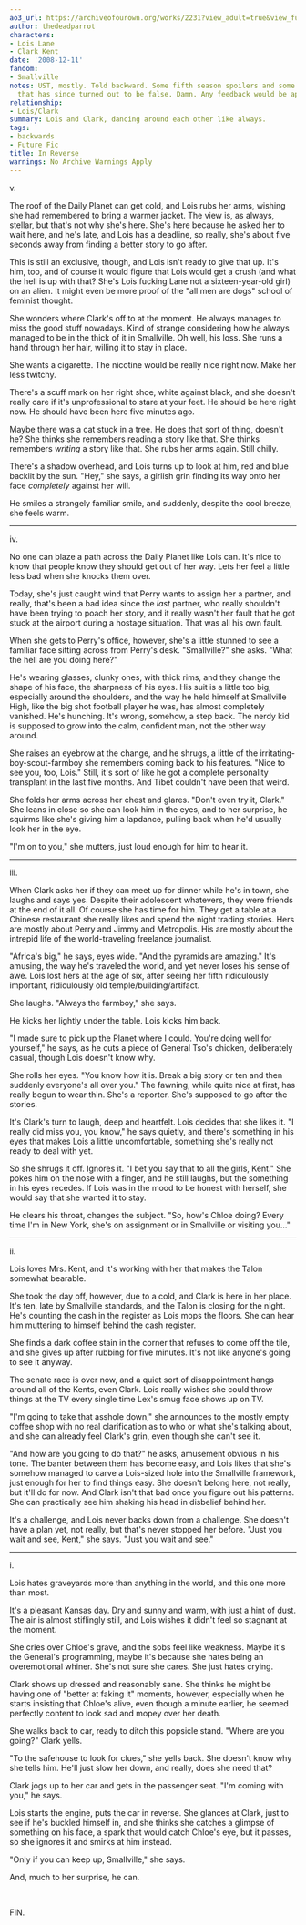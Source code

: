 ```yaml
---
ao3_url: https://archiveofourown.org/works/2231?view_adult=true&view_full_work=true
author: thedeadparrot
characters:
- Lois Lane
- Clark Kent
date: '2008-12-11'
fandom:
- Smallville
notes: UST, mostly. Told backward. Some fifth season spoilers and some speculation
  that has since turned out to be false. Damn. Any feedback would be appreciated.
relationship:
- Lois/Clark
summary: Lois and Clark, dancing around each other like always.
tags:
- backwards
- Future Fic
title: In Reverse
warnings: No Archive Warnings Apply
---
```


v.

The roof of the Daily Planet can get cold, and Lois rubs her arms, wishing she had remembered to bring a warmer jacket. The view is, as always, stellar, but that's not why she's here. She's here because he asked her to wait here, and he's late, and Lois has a deadline, so really, she's about five seconds away from finding a better story to go after.

This is still an exclusive, though, and Lois isn't ready to give that up. It's him, too, and of course it would figure that Lois would get a crush (and what the hell is up with that? She's Lois fucking Lane not a sixteen-year-old girl) on an alien. It might even be more proof of the "all men are dogs" school of feminist thought.

She wonders where Clark's off to at the moment. He always manages to miss the good stuff nowadays. Kind of strange considering how he always managed to be in the thick of it in Smallville. Oh well, his loss. She runs a hand through her hair, willing it to stay in place.

She wants a cigarette. The nicotine would be really nice right now. Make her less twitchy.

There's a scuff mark on her right shoe, white against black, and she doesn't really care if it's unprofessional to stare at your feet. He should be here right now. He should have been here five minutes ago.

Maybe there was a cat stuck in a tree. He does that sort of thing, doesn't he? She thinks she remembers reading a story like that. She thinks remembers *writing* a story like that. She rubs her arms again. Still chilly.

There's a shadow overhead, and Lois turns up to look at him, red and blue backlit by the sun. "Hey," she says, a girlish grin finding its way onto her face *completely* against her will.

He smiles a strangely familiar smile, and suddenly, despite the cool breeze, she feels warm.



---

iv.

No one can blaze a path across the Daily Planet like Lois can. It's nice to know that people know they should get out of her way. Lets her feel a little less bad when she knocks them over.

Today, she's just caught wind that Perry wants to assign her a partner, and really, that's been a bad idea since the *last* partner, who really shouldn't have been trying to poach her story, and it really wasn't her fault that he got stuck at the airport during a hostage situation. That was all his own fault.

When she gets to Perry's office, however, she's a little stunned to see a familiar face sitting across from Perry's desk. "Smallville?" she asks. "What the hell are you doing here?"

He's wearing glasses, clunky ones, with thick rims, and they change the shape of his face, the sharpness of his eyes. His suit is a little too big, especially around the shoulders, and the way he held himself at Smallville High, like the big shot football player he was, has almost completely vanished. He's hunching. It's wrong, somehow, a step back. The nerdy kid is supposed to grow into the calm, confident man, not the other way around.

She raises an eyebrow at the change, and he shrugs, a little of the irritating-boy-scout-farmboy she remembers coming back to his features. "Nice to see you, too, Lois." Still, it's sort of like he got a complete personality transplant in the last five months. And Tibet couldn't have been that weird.

She folds her arms across her chest and glares. "Don't even try it, Clark." She leans in close so she can look him in the eyes, and to her surprise, he squirms like she's giving him a lapdance, pulling back when he'd usually look her in the eye.

"I'm on to you," she mutters, just loud enough for him to hear it.



---

iii.

When Clark asks her if they can meet up for dinner while he's in town, she laughs and says yes. Despite their adolescent whatevers, they were friends at the end of it all. Of course she has time for him. They get a table at a Chinese restaurant she really likes and spend the night trading stories. Hers are mostly about Perry and Jimmy and Metropolis. His are mostly about the intrepid life of the world-traveling freelance journalist.

"Africa's big," he says, eyes wide. "And the pyramids are amazing." It's amusing, the way he's traveled the world, and yet never loses his sense of awe. Lois lost hers at the age of six, after seeing her fifth ridiculously important, ridiculously old temple/building/artifact.

She laughs. "Always the farmboy," she says.

He kicks her lightly under the table. Lois kicks him back.

"I made sure to pick up the Planet where I could. You're doing well for yourself," he says, as he cuts a piece of General Tso's chicken, deliberately casual, though Lois doesn't know why.

She rolls her eyes. "You know how it is. Break a big story or ten and then suddenly everyone's all over you." The fawning, while quite nice at first, has really begun to wear thin. She's a reporter. She's supposed to go after the stories.

It's Clark's turn to laugh, deep and heartfelt. Lois decides that she likes it. "I really did miss you, you know," he says quietly, and there's something in his eyes that makes Lois a little uncomfortable, something she's really not ready to deal with yet.

So she shrugs it off. Ignores it. "I bet you say that to all the girls, Kent." She pokes him on the nose with a finger, and he still laughs, but the something in his eyes recedes. If Lois was in the mood to be honest with herself, she would say that she wanted it to stay.

He clears his throat, changes the subject. "So, how's Chloe doing? Every time I'm in New York, she's on assignment or in Smallville or visiting you..."



---

ii.

Lois loves Mrs. Kent, and it's working with her that makes the Talon somewhat bearable.

She took the day off, however, due to a cold, and Clark is here in her place. It's ten, late by Smallville standards, and the Talon is closing for the night. He's counting the cash in the register as Lois mops the floors. She can hear him muttering to himself behind the cash register.

She finds a dark coffee stain in the corner that refuses to come off the tile, and she gives up after rubbing for five minutes. It's not like anyone's going to see it anyway.

The senate race is over now, and a quiet sort of disappointment hangs around all of the Kents, even Clark. Lois really wishes she could throw things at the TV every single time Lex's smug face shows up on TV.

"I'm going to take that asshole down," she announces to the mostly empty coffee shop with no real clarification as to who or what she's talking about, and she can already feel Clark's grin, even though she can't see it.

"And how are you going to do that?" he asks, amusement obvious in his tone. The banter between them has become easy, and Lois likes that she's somehow managed to carve a Lois-sized hole into the Smallville framework, just enough for her to find things easy. She doesn't belong here, not really, but it'll do for now. And Clark isn't that bad once you figure out his patterns. She can practically see him shaking his head in disbelief behind her.

It's a challenge, and Lois never backs down from a challenge. She doesn't have a plan yet, not really, but that's never stopped her before. "Just you wait and see, Kent," she says. "Just you wait and see."



---

i.

Lois hates graveyards more than anything in the world, and this one more than most.

It's a pleasant Kansas day. Dry and sunny and warm, with just a hint of dust. The air is almost stiflingly still, and Lois wishes it didn't feel so stagnant at the moment.

She cries over Chloe's grave, and the sobs feel like weakness. Maybe it's the General's programming, maybe it's because she hates being an overemotional whiner. She's not sure she cares. She just hates crying.

Clark shows up dressed and reasonably sane. She thinks he might be having one of "better at faking it" moments, however, especially when he starts insisting that Chloe's alive, even though a minute earlier, he seemed perfectly content to look sad and mopey over her death.

She walks back to car, ready to ditch this popsicle stand. "Where are you going?" Clark yells.

"To the safehouse to look for clues," she yells back. She doesn't know why she tells him. He'll just slow her down, and really, does she need that?

Clark jogs up to her car and gets in the passenger seat. "I'm coming with you," he says.

Lois starts the engine, puts the car in reverse. She glances at Clark, just to see if he's buckled himself in, and she thinks she catches a glimpse of something on his face, a spark that would catch Chloe's eye, but it passes, so she ignores it and smirks at him instead.

"Only if you can keep up, Smallville," she says.

And, much to her surprise, he can.

 

FIN.